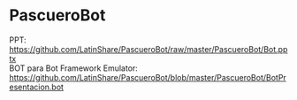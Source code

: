 # PascueroBot

PPT: https://github.com/LatinShare/PascueroBot/raw/master/PascueroBot/Bot.pptx  
BOT para Bot Framework Emulator: https://github.com/LatinShare/PascueroBot/blob/master/PascueroBot/BotPresentacion.bot

